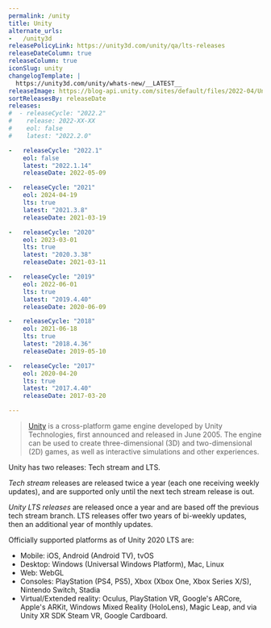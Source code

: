 ```yaml
---
permalink: /unity
title: Unity
alternate_urls:
-   /unity3d
releasePolicyLink: https://unity3d.com/unity/qa/lts-releases
releaseDateColumn: true
releaseColumn: true
iconSlug: unity
changelogTemplate: |
  https://unity3d.com/unity/whats-new/__LATEST__
releaseImage: https://blog-api.unity.com/sites/default/files/2022-04/Unity-2021-LTS-Timeline.jpg
sortReleasesBy: releaseDate
releases:
#  - releaseCycle: "2022.2"
#    release: 2022-XX-XX
#    eol: false
#    latest: "2022.2.0"

-   releaseCycle: "2022.1"
    eol: false
    latest: "2022.1.14"
    releaseDate: 2022-05-09

-   releaseCycle: "2021"
    eol: 2024-04-19
    lts: true
    latest: "2021.3.8"
    releaseDate: 2021-03-19

-   releaseCycle: "2020"
    eol: 2023-03-01
    lts: true
    latest: "2020.3.38"
    releaseDate: 2021-03-11

-   releaseCycle: "2019"
    eol: 2022-06-01
    lts: true
    latest: "2019.4.40"
    releaseDate: 2020-06-09

-   releaseCycle: "2018"
    eol: 2021-06-18
    lts: true
    latest: "2018.4.36"
    releaseDate: 2019-05-10

-   releaseCycle: "2017"
    eol: 2020-04-20
    lts: true
    latest: "2017.4.40"
    releaseDate: 2017-03-20

---
```


> [Unity](https://unity.com/) is a cross-platform game engine developed by Unity Technologies, first announced and released in June 2005. The engine can be used to create three-dimensional (3D) and two-dimensional (2D) games, as well as interactive simulations and other experiences.

Unity has two releases: Tech stream and LTS.

*Tech stream* releases are released twice a year (each one receiving weekly updates), and are supported only until the next tech stream release is out.

*Unity LTS releases* are released once a year and are based off the previous tech stream branch. LTS releases offer two years of bi-weekly updates, then an additional year of monthly updates.

Officially supported platforms as of Unity 2020 LTS are:

- Mobile: iOS, Android (Android TV), tvOS
- Desktop: Windows (Universal Windows Platform), Mac, Linux
- Web: WebGL
- Consoles: PlayStation (PS4, PS5), Xbox (Xbox One, Xbox Series X/S), Nintendo Switch, Stadia
- Virtual/Extended reality: Oculus, PlayStation VR, Google's ARCore, Apple's ARKit, Windows Mixed Reality (HoloLens), Magic Leap, and via Unity XR SDK Steam VR, Google Cardboard.
